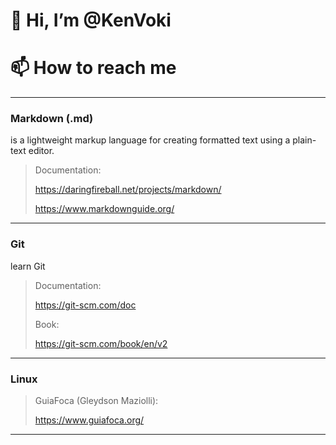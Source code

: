 # 👋 Hi, I’m @KenVoki

# 📫 How to reach me

---

### Markdown (.md)

is a lightweight markup language for creating formatted text using a plain-text editor.

> Documentation:
>
> https://daringfireball.net/projects/markdown/
> 
> https://www.markdownguide.org/

---

### Git

learn Git

> Documentation:
> 
> https://git-scm.com/doc
>
> Book:
> 
> https://git-scm.com/book/en/v2

---

### Linux

> GuiaFoca (Gleydson Maziolli):
>
> https://www.guiafoca.org/

---
